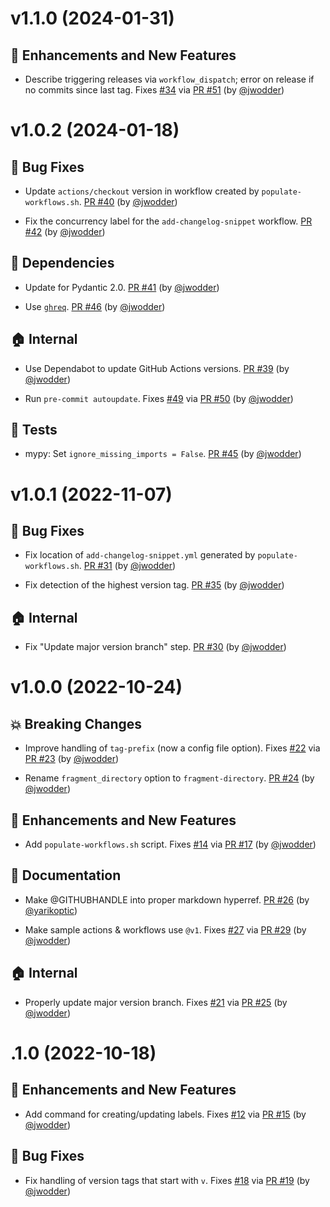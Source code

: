 
<a id='changelog-v1.1.0'></a>
# v1.1.0 (2024-01-31)

## 🚀 Enhancements and New Features

- Describe triggering releases via `workflow_dispatch`; error on release if no commits since last tag.  Fixes [#34](https://github.com/datalad/release-action/issues/34) via [PR #51](https://github.com/datalad/release-action/pull/51) (by [@jwodder](https://github.com/jwodder))

<a id='changelog-v1.0.2'></a>
# v1.0.2 (2024-01-18)

## 🐛 Bug Fixes

- Update `actions/checkout` version in workflow created by `populate-workflows.sh`.  [PR #40](https://github.com/datalad/release-action/pull/40) (by [@jwodder](https://github.com/jwodder))

- Fix the concurrency label for the `add-changelog-snippet` workflow.  [PR #42](https://github.com/datalad/release-action/pull/42) (by [@jwodder](https://github.com/jwodder))

## 🔩 Dependencies

- Update for Pydantic 2.0.  [PR #41](https://github.com/datalad/release-action/pull/41) (by [@jwodder](https://github.com/jwodder))

- Use [`ghreq`](https://github.com/jwodder/ghreq).  [PR #46](https://github.com/datalad/release-action/pull/46) (by [@jwodder](https://github.com/jwodder))

## 🏠 Internal

- Use Dependabot to update GitHub Actions versions.  [PR #39](https://github.com/datalad/release-action/pull/39) (by [@jwodder](https://github.com/jwodder))

- Run `pre-commit autoupdate`.  Fixes [#49](https://github.com/datalad/release-action/issues/49) via [PR #50](https://github.com/datalad/release-action/pull/50) (by [@jwodder](https://github.com/jwodder))

## 🧪 Tests

- mypy: Set `ignore_missing_imports = False`.  [PR #45](https://github.com/datalad/release-action/pull/45) (by [@jwodder](https://github.com/jwodder))

<a id='changelog-v1.0.1'></a>
# v1.0.1 (2022-11-07)

## 🐛 Bug Fixes

- Fix location of `add-changelog-snippet.yml` generated by `populate-workflows.sh`.  [PR #31](https://github.com/datalad/release-action/pull/31) (by [@jwodder](https://github.com/jwodder))

- Fix detection of the highest version tag.  [PR #35](https://github.com/datalad/release-action/pull/35) (by [@jwodder](https://github.com/jwodder))

## 🏠 Internal

- Fix "Update major version branch" step.  [PR #30](https://github.com/datalad/release-action/pull/30) (by [@jwodder](https://github.com/jwodder))

<a id='changelog-v1.0.0'></a>
# v1.0.0 (2022-10-24)

## 💥 Breaking Changes

- Improve handling of `tag-prefix` (now a config file option).  Fixes [#22](https://github.com/datalad/release-action/issues/22) via [PR #23](https://github.com/datalad/release-action/pull/23) (by [@jwodder](https://github.com/jwodder))

- Rename `fragment_directory` option to `fragment-directory`.  [PR #24](https://github.com/datalad/release-action/pull/24) (by [@jwodder](https://github.com/jwodder))

## 🚀 Enhancements and New Features

- Add `populate-workflows.sh` script.  Fixes [#14](https://github.com/datalad/release-action/issues/14) via [PR #17](https://github.com/datalad/release-action/pull/17) (by [@jwodder](https://github.com/jwodder))

## 📝 Documentation

- Make @GITHUBHANDLE into proper markdown hyperref.  [PR #26](https://github.com/datalad/release-action/pull/26) (by [@yarikoptic](https://github.com/yarikoptic))

- Make sample actions & workflows use `@v1`.  Fixes [#27](https://github.com/datalad/release-action/issues/27) via [PR #29](https://github.com/datalad/release-action/pull/29) (by [@jwodder](https://github.com/jwodder))

## 🏠 Internal

- Properly update major version branch.  Fixes [#21](https://github.com/datalad/release-action/issues/21) via [PR #25](https://github.com/datalad/release-action/pull/25) (by [@jwodder](https://github.com/jwodder))

<a id='changelog-.1.0'></a>
# .1.0 (2022-10-18)

## 🚀 Enhancements and New Features

- Add command for creating/updating labels.  Fixes [#12](https://github.com/datalad/release-action/issues/12) via [PR #15](https://github.com/datalad/release-action/pull/15) (by [@jwodder](https://github.com/jwodder))

## 🐛 Bug Fixes

- Fix handling of version tags that start with `v`.  Fixes [#18](https://github.com/datalad/release-action/issues/18) via [PR #19](https://github.com/datalad/release-action/pull/19) (by [@jwodder](https://github.com/jwodder))
